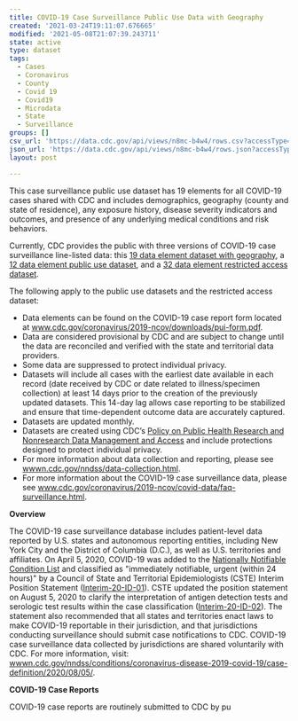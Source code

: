 ```yaml
---
title: COVID-19 Case Surveillance Public Use Data with Geography
created: '2021-03-24T19:11:07.676665'
modified: '2021-05-08T21:07:39.243711'
state: active
type: dataset
tags:
  - Cases
  - Coronavirus
  - County
  - Covid 19
  - Covid19
  - Microdata
  - State
  - Surveillance
groups: []
csv_url: 'https://data.cdc.gov/api/views/n8mc-b4w4/rows.csv?accessType=DOWNLOAD'
json_url: 'https://data.cdc.gov/api/views/n8mc-b4w4/rows.json?accessType=DOWNLOAD'
layout: post

---
```

This case surveillance public use dataset has 19 elements for all COVID-19 cases shared with CDC and includes demographics, geography (county and state of residence), any exposure history, disease severity indicators and outcomes, and presence of any underlying medical conditions and risk behaviors.

Currently, CDC provides the public with three versions of COVID-19 case surveillance line-listed data: this <a href="https://data.cdc.gov/Case-Surveillance/COVID-19-Case-Surveillance-Public-Use-Data-with-Ge/n8mc-b4w4">19 data element dataset with geography</a>, a <a href="https://data.cdc.gov/Case-Surveillance/COVID-19-Case-Surveillance-Public-Use-Data/vbim-akqf">12 data element public use dataset</a>, and a <a href="https://data.cdc.gov/Case-Surveillance/COVID-19-Case-Surveillance-Restricted-Access-Detai/mbd7-r32t">32 data element restricted access dataset</a>.

The following apply to the public use datasets and the restricted access dataset:
- Data elements can be found on the COVID-19 case report form located at <a href="https://www.cdc.gov/coronavirus/2019-ncov/downloads/pui-form.pdf">www.cdc.gov/coronavirus/2019-ncov/downloads/pui-form.pdf</a>.
- Data are considered provisional by CDC and are subject to change until the data are reconciled and verified with the state and territorial data providers.
- Some data are suppressed to protect individual privacy.
- Datasets will include all cases with the earliest date available in each record (date received by CDC or date related to illness/specimen collection) at least 14 days prior to the creation of the previously updated datasets. This 14-day lag allows case reporting to be stabilized and ensure that time-dependent outcome data are accurately captured.
- Datasets are updated monthly.
- Datasets are created using CDC’s <a href="https://www.cdc.gov/maso/policy/policy385.pdf">Policy on Public Health Research and Nonresearch Data Management and Access</a> and include protections designed to protect individual privacy.
- For more information about data collection and reporting, please see <a href="https://wwwn.cdc.gov/nndss/data-collection.html">wwwn.cdc.gov/nndss/data-collection.html</a>.
- For more information about the COVID-19 case surveillance data, please see <a href="https://www.cdc.gov/coronavirus/2019-ncov/covid-data/faq-surveillance.html">www.cdc.gov/coronavirus/2019-ncov/covid-data/faq-surveillance.html</a>.

<b>Overview</b>

The COVID-19 case surveillance database includes patient-level data reported by U.S. states and autonomous reporting entities, including New York City and the District of Columbia (D.C.), as well as U.S. territories and affiliates. On April 5, 2020, COVID-19 was added to the <a href="https://wwwn.cdc.gov/nndss/conditions/">Nationally Notifiable Condition List</a> and classified as "immediately notifiable, urgent (within 24 hours)" by a Council of State and Territorial Epidemiologists (CSTE) Interim Position Statement (<a href="https://www.cste.org/resource/resmgr/ps/positionstatement2020/Interim-20-ID-01_COVID-19_NO.pdf">Interim-20-ID-01</a>). CSTE updated the position statement on August 5, 2020 to clarify the interpretation of antigen detection tests and serologic test results within the case classification (<a href="https://www.cste.org/resource/resmgr/ps/positionstatement2020/Interim-20-ID-02_COVID-19.pdf">Interim-20-ID-02</a>). The statement also recommended that all states and territories enact laws to make COVID-19 reportable in their jurisdiction, and that jurisdictions conducting surveillance should submit case notifications to CDC. COVID-19 case surveillance data collected by jurisdictions are shared voluntarily with CDC.
For more information, visit: <a href="https://wwwn.cdc.gov/nndss/conditions/coronavirus-disease-2019-covid-19/case-definition/2020/08/05/">wwwn.cdc.gov/nndss/conditions/coronavirus-disease-2019-covid-19/case-definition/2020/08/05/</a>.

<b>COVID-19 Case Reports</b>

COVID-19 case reports are routinely submitted to CDC by pu
